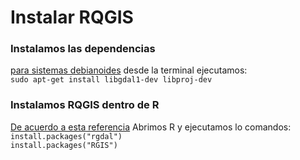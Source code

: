 # Instalar RQGIS

### Instalamos las  dependencias 
[para sistemas debianoides](https://stackoverflow.com/questions/15248815/rgdal-package-installation) desde la terminal ejecutamos:  
```sudo apt-get install libgdal1-dev libproj-dev```  

### Instalamos RQGIS dentro de R
[De acuerdo a esta referencia](https://www.r-bloggers.com/rqgis-0-1-0-release/) Abrimos R y ejecutamos lo comandos:  
```install.packages("rgdal")```  
```install.packages("RGIS")```  


